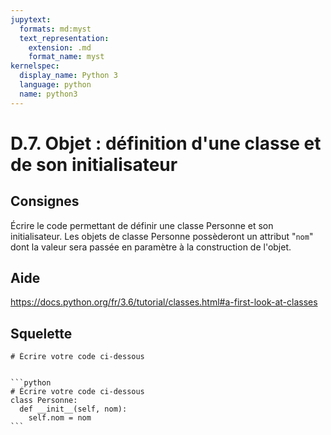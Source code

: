 ```yaml
---
jupytext:
  formats: md:myst
  text_representation:
    extension: .md
    format_name: myst
kernelspec:
  display_name: Python 3
  language: python
  name: python3
---
```


# D.7. Objet : définition d'une classe et de son initialisateur

## Consignes

Écrire le code permettant de définir une classe Personne et son initialisateur. Les objets de classe Personne possèderont un attribut "`nom`" dont la valeur sera passée en paramètre à la construction de l'objet.

## Aide

https://docs.python.org/fr/3.6/tutorial/classes.html#a-first-look-at-classes

## Squelette

```{code-cell} python
# Écrire votre code ci-dessous
```

````{dropdown} Proposition de solution

```python
# Écrire votre code ci-dessous
class Personne:
  def __init__(self, nom):
    self.nom = nom
```
````

